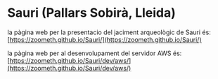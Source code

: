 # Sauri (Pallars Sobirà, Lleida)

la pàgina web per la presentacio del jaciment arqueològic de Sauri és:  [https://zoometh.github.io/Sauri/](https://zoometh.github.io/Sauri/)

la pàgina web per al desenvolupament del servidor AWS és: [https://zoometh.github.io/Sauri/dev/aws/](https://zoometh.github.io/Sauri/dev/aws/)
